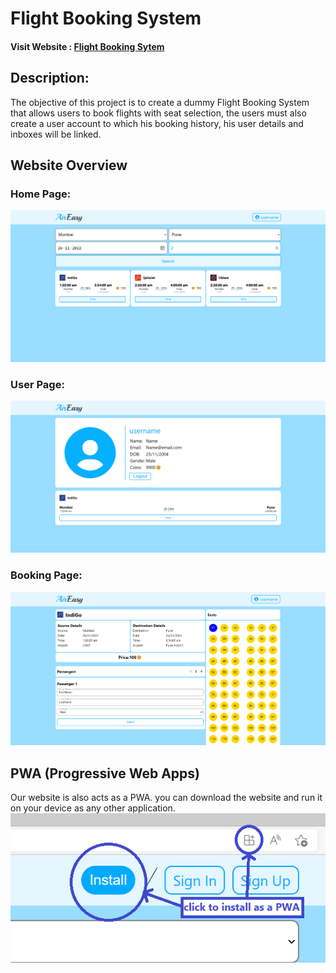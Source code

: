 # Flight Booking System

#### Visit Website : [Flight Booking Sytem](https://vishal-kamath.github.io/Flight-Booking-System-React.github.io/)

## Description:
The objective of this project is to create a dummy Flight Booking System that allows users to book flights with seat selection, the users must also create a user account to which his booking history, his user details and inboxes will be linked.

## Website Overview
### Home Page:
<img src='./readme-assets/HomePage.png' />

### User Page:
<img src='./readme-assets/UserPage.png' />

### Booking Page:
<img src='./readme-assets/BookingPage.png' />

## PWA (Progressive Web Apps)
Our website is also acts as a PWA. you can download the website and run it on your device as any other application.
<br>
<img src='./readme-assets/PWAInstall.png'>
